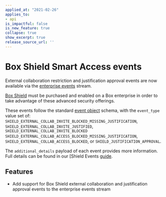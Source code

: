 ```yaml
---
applied_at: "2021-02-26"
applies_to: 
- api
is_impactful: false
is_new_feature: true
collapse: true
show_excerpt: true
release_source_url: ''
---
```


# Box Shield Smart Access events


External collaboration restriction and justification approval events are now
available via the [enterprise events][events] stream. 

[Box Shield][box-shield] must be purchased and enabled on a Box enterprise in
order to take advantage of these advanced security offerings.

<!-- more -->

These events follow the standard [event object][eo] schema, with the
`event_type` value set of:
`SHIELD_EXTERNAL_COLLAB_INVITE_BLOCKED_MISSING_JUSTIFICATION`, 
`SHIELD_EXTERNAL_COLLAB_INVITE_JUSTIFIED`, 
`SHIELD_EXTERNAL_COLLAB_INVITE_BLOCKED`
`SHIELD_EXTERNAL_COLLAB_ACCESS_BLOCKED_MISSING_JUSTIFICATION`,
`SHIELD_EXTERNAL_COLLAB_ACCESS_BLOCKED`, or
`SHIELD_JUSTIFICATION_APPROVAL`.

The `additional_details` payload of each event provides more information. Full
details can be found in our [Shield Events [guide][saguide].


## Features

* Add support for Box Shield external collaboration and justification approval 
events to the enterprise events stream


[box-shield]: https://www.box.com/shield
[eo]: r://event/
[events]: g://events/for-enterprise/
[saguide]:g://events/shield-alert-events/#smart-access